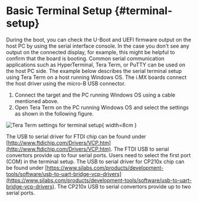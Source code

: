﻿Basic Terminal Setup {#terminal-setup}
====
During the boot, you can check the U-Boot and UEFI firmware output on the host PC by using the serial interface console.
In the case you don't see any output on the connected display, for example, this might be helpful to confirm that the board is booting.
Common serial communication applications such as HyperTerminal, Tera Term, or PuTTY can be used on the host PC side. The example below describes the serial terminal setup using Tera Term on a host running Windows OS.
The i.MX boards connect the host driver using the micro-B USB connector.

1. Connect the target and the PC running Windows OS using a cable mentioned above.
2. Open Tera Term on the PC running Windows OS and select the settings as shown in
the following figure.

![Tera Term settings for terminal setup](images/com_settings.png "Teraterm settings for terminal setup"){ width=8cm }

The USB to serial driver for FTDI chip can be found under [http://www.ftdichip.com/Drivers/VCP.htm](http://www.ftdichip.com/Drivers/VCP.htm).
The FTDI USB to serial convertors provide up to four serial ports. Users need to select the first port (COM) in the terminal setup.
The USB to serial driver for CP210x chip can be found under [https://www.silabs.com/products/development-tools/software/usb-to-uart-bridge-vcp-drivers](https://www.silabs.com/products/development-tools/software/usb-to-uart-bridge-vcp-drivers).
The CP210x USB to serial convertors provide up to two serial ports.

